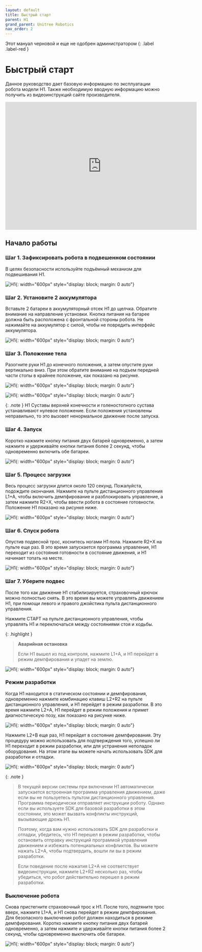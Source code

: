```yaml
---
layout: default
title: Быстрый старт
parent: H1
grand_parent: Unitree Robotics
nav_order: 2
---
```


Этот мануал черновой и еще не одобрен администратором
{: .label .label-red }

# Быстрый старт

Данное руководство дает базовую информацию по эксплуатации робота модели H1. Также необходимую вводную информацию можно получить из видеоинструкций сайте производителя.

<center>
<iframe width="600" height="400" src="https://doc-cdn.unitree.com/static/2024/1/16/27eaf8cd75d8441b99e9853c5f51462f.mp4" title="YouTube video player" frameborder="0" allow="accelerometer; autoplay; clipboard-write; encrypted-media; gyroscope; picture-in-picture" allowfullscreen></iframe>
</center>

## Начало работы
### Шаг 1. Зафиксировать робота в подвешенном состоянии

В целях безопасности используйте подъёмный механизм для подвешивания H1.

![H1](/assets/images/hangH1.png){: width="600px" style="display: block; margin: 0 auto"}

### Шаг 2. Установите 2 аккумулятора

Вставьте 2 батареи в аккумуляторный отсек H1 до щелчка. Обратите внимание на направление установки. Кнопка питания на батарее должна быть расположена с фронтальной стороны робота. Не нажимайте на аккумулятор с силой, чтобы не повредить интерфейс аккумулятора.

![H1](/assets/images/battery_pack_H1.png){: width="600px" style="display: block; margin: 0 auto"}

### Шаг 3. Положение тела

Разогните руки H1 до конечного положения, а затем опустите руки вертикально вниз. При этом обратите внимание на подъем передней части стопы в крайнее положение, как показано на рисунке.

![H1](/assets/images/start_arm.png){: width="600px" style="display: block; margin: 0 auto"}

![H1](/assets/images/start_leg.png){: width="600px" style="display: block; margin: 0 auto"}


{: .note }
H1 Суставы верхней конечности и голеностопного сустава устанавливают нулевое положение. Если положения установлены неправильно, то это вызовет ненормальное движение после запуска.


### Шаг 4. Запуск

Коротко нажмите кнопку питания двух батарей одновременно, а затем нажмите и удерживайте кнопки питания более 2 секунд, чтобы одновременно включить обе батареи.

![H1](/assets/images/BatteryOn.png){: width="600px" style="display: block; margin: 0 auto"}

### Шаг 5. Процесс загрузки

Весь процесс загрузки длится около 120 секунд. Пожалуйста, подождите окончания. Нажмите на пульте дистанционного управления L1+A, чтобы включить демпфирование и разблокировать управление, а затем нажмите R2+X, чтобы ввести робота в состояние готовности. Положение H1 показано на рисунке ниже.

![H1](/assets/images/H1_step5.png){: width="600px" style="display: block; margin: 0 auto"}


### Шаг 6. Спуск робота

Опустив подвесной трос, коснитесь ногами H1 пола. Нажмите R2+X на пульте еще раз. В это время запускается программа управления, H1 переходит из состояния готовности в состояние движения, и H1 начинает топать на месте.

![H1](/assets/images/H1_foots.png){: width="600px" style="display: block; margin: 0 auto"}


### Шаг 7. Уберите подвес

После того как движение Н1 стабилизируется, страховочный крючок можно полностью снять. В это время вы можете управлять движением H1, при помощи левого и правого джойстика пульта дистанционного управления.

Нажмите СТАРТ на пульте дистанционного управления, чтобы управлять H1 и переключаться между состояниями стоя и ходьбы.

{: .highlight }
> **Аварийная остановка**
> 
> Если H1 вышел из под контроля, нажмите L1+A, и H1 перейдет в режим демпфирования и упадет на землю.

![H1](/assets/images/step7H1.png){: width="600px" style="display: block; margin: 0 auto"}

### Режим разработки

Когда H1 находится в статическом состоянии и демпфирования, одновременно нажмите комбинацию клавиш L2+R2 на пульте дистанционного управления, и H1 перейдет в режим разработки. В это время нажмите L2+A, H1 перейдет в режим положения и примет диагностическую позу, как показано на рисунке ниже.

![H1](/assets/images/devH1.png){: width="600px" style="display: block; margin: 0 auto"}


Нажмите L2+B еще раз, H1 перейдет в состояние демпфирования. Эту процедуру можно использовать для подтверждения того, успешно ли H1 переходит в режим разработки, или для устранения неполадок оборудования. На этом этапе вы можете начать использовать SDK для разработки и отладки.

![H1](/assets/images/dempH1.png){: width="600px" style="display: block; margin: 0 auto"}


{: .note }
> В текущей версии системы при включении H1 автоматически запускается встроенная программа управления движением, даже если вы не пользуетесь пультом дистанционного управления. Программа периодически отправляет инструкции роботу. Однако если вы используете SDK для базовой разработки в этом состоянии, это может вызвать конфликты инструкций, вызывающие дрожь H1.
> 
> Поэтому, когда вам нужно использовать SDK для разработки и отладки, убедитесь, что H1 перешел в режим разработки, чтобы остановить отправку инструкций программой управления движением и избежать потенциальных конфликтов. Вы можете нажать L2+A, чтобы подтвердить, вошли ли вы в режим разработки.
> 
> Если поведение после нажатия L2+A не соответствует видеоинструкции, нажмите L2+R2 несколько раз, чтобы убедиться, что робот действительно перешел в режим разработки.


### Выключение робота

Снова пристегните страховочный трос к H1. После того, подтяните трос вверх, нажмите L1+A, и H1 снова перейдет в режим демпфирования.
Для безопасного выключения робот должен находиться в режиме демпфирования. Коротко нажмите кнопку питания двух батарей одновременно, а затем нажмите и удерживайте кнопки питания более 2 секунд, чтобы одновременно выключить обе батареи.

![H1](/assets/images/lastH1.png){: width="600px" style="display: block; margin: 0 auto"}


